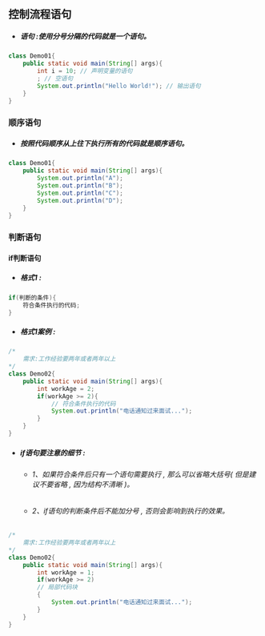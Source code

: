 ## 控制流程语句

* ##### 语句 :使用分号分隔的代码就是一个语句。

```java
class Demo01{
    public static void main(String[] args){
        int i = 10; // 声明变量的语句
        ; // 空语句
        System.out.println("Hello World!"); // 输出语句
    }
}
```

### 顺序语句

* ##### 按照代码顺序从上往下执行所有的代码就是顺序语句。

```java
class Demo01{
    public static void main(String[] args){
        System.out.println("A");
        System.out.println("B");
        System.out.println("C");
        System.out.println("D");
    }
}
```

### 判断语句

#### if判断语句

* ##### 格式1 :

```java
if(判断的条件){
    符合条件执行的代码;
}
```

* ##### 格式1案例 :

```java
/*
    需求:工作经验要两年或者两年以上
*/
class Demo02{
    public static void main(String[] args){
        int workAge = 2;
        if(workAge >= 2){
            // 符合条件执行的代码
            System.out.println("电话通知过来面试...");
        }
    }
}
```

* ##### if语句要注意的细节 :

  * ###### 1、如果符合条件后只有一个语句需要执行 , 那么可以省略大括号\( 但是建议不要省略 , 因为结构不清晰 \)。
  * ###### 2、if语句的判断条件后不能加分号 , 否则会影响到执行的效果。

```java
/*
    需求:工作经验要两年或者两年以上
*/
class Demo02{
    public static void main(String[] args){
        int workAge = 1;
        if(workAge >= 2)
        // 局部代码块
        {
            System.out.println("电话通知过来面试...");
        }
    }
}
```



